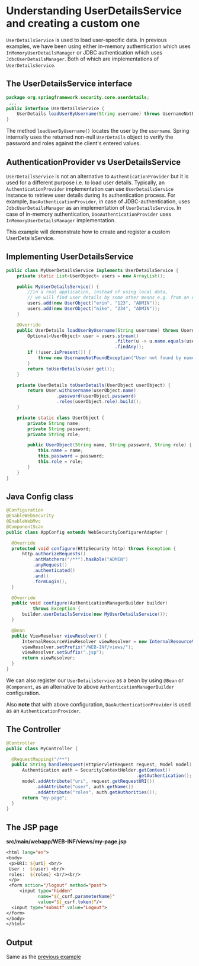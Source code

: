 # Understanding UserDetailsService and creating a custom one

`UserDetailsService` is used to load user-specific data. In previous examples, we have been using either in-memory authentication which uses `InMemoryUserDetailsManager` or JDBC authentication which uses `JdbcUserDetailsManager`. Both of which are implementations of `UserDetailsService`.

## The UserDetailsService interface

```java
package org.springframework.security.core.userdetails;
 ...
public interface UserDetailsService {
	UserDetails loadUserByUsername(String username) throws UsernameNotFoundException;
}
```

The method `loadUserByUsername()` locates the user by the `username`. Spring internally uses the returned non-null `UserDetails` object to verify the password and roles against the client's entered values.

## AuthenticationProvider vs UserDetailsService

`UserDetailsService` is not an alternative to `AuthenticationProvider` but it is used for a different purpose i.e. to load user details. Typically, an `AuthenticationProvider` implementation can use `UserDetailsService` instance to retrieve user details during its authentication process. For example, `DaoAuthenticationProvider`, in case of JDBC-authentication, uses `JdbcUserDetailsManager` as an implementation of `UserDetailsService`. In case of in-memory authentication, `DaoAuthenticationProvider` uses `InMemoryUserDetailsManager` implementation.

This example will demonstrate how to create and register a custom UserDetailsService.

## Implementing UserDetailsService

```java
public class MyUserDetailsService implements UserDetailsService {
    private static List<UserObject> users = new ArrayList();

    public MyUserDetailsService() {
        //in a real application, instead of using local data,
        // we will find user details by some other means e.g. from an external system
        users.add(new UserObject("erin", "123", "ADMIN"));
        users.add(new UserObject("mike", "234", "ADMIN"));
    }

    @Override
    public UserDetails loadUserByUsername(String username) throws UsernameNotFoundException {
        Optional<UserObject> user = users.stream()
                                         .filter(u -> u.name.equals(username))
                                         .findAny();
        if (!user.isPresent()) {
            throw new UsernameNotFoundException("User not found by name: " + username);
        }
        return toUserDetails(user.get());
    }

    private UserDetails toUserDetails(UserObject userObject) {
        return User.withUsername(userObject.name)
                   .password(userObject.password)
                   .roles(userObject.role).build();
    }

    private static class UserObject {
        private String name;
        private String password;
        private String role;

        public UserObject(String name, String password, String role) {
            this.name = name;
            this.password = password;
            this.role = role;
        }
    }
}
```

## Java Config class

```java
@Configuration
@EnableWebSecurity
@EnableWebMvc
@ComponentScan
public class AppConfig extends WebSecurityConfigurerAdapter {

  @Override
  protected void configure(HttpSecurity http) throws Exception {
      http.authorizeRequests()
          .antMatchers("/**").hasRole("ADMIN")
          .anyRequest()
          .authenticated()
          .and()
          .formLogin();
  }

  @Override
  public void configure(AuthenticationManagerBuilder builder)
          throws Exception {
      builder.userDetailsService(new MyUserDetailsService());
  }

  @Bean
  public ViewResolver viewResolver() {
      InternalResourceViewResolver viewResolver = new InternalResourceViewResolver();
      viewResolver.setPrefix("/WEB-INF/views/");
      viewResolver.setSuffix(".jsp");
      return viewResolver;
  }
}
```

We can also register our `UserDetailsService` as a bean by using `@Bean` or `@Component`, as an alternative to above `AuthenticationManagerBuilder` configuration.

Also **note** that with above configuration, `DaoAuthenticationProvider` is used as an `AuthenticationProvider`.

## The Controller

```java
@Controller
public class MyController {

  @RequestMapping("/**")
  public String handleRequest(HttpServletRequest request, Model model) {
      Authentication auth = SecurityContextHolder.getContext()
                                                 .getAuthentication();
      model.addAttribute("uri", request.getRequestURI())
           .addAttribute("user", auth.getName())
           .addAttribute("roles", auth.getAuthorities());
      return "my-page";
  }
}
```

## The JSP page

**src/main/webapp/WEB-INF/views/my-page.jsp**

```jsp
<html lang="en">
<body>
 <p>URI: ${uri} <br/>
 User :  ${user} <br/>
 roles:  ${roles} <br/><br/>
 </p>
 <form action="/logout" method="post">
     <input type="hidden"
            name="${_csrf.parameterName}"
            value="${_csrf.token}"/>
  <input type="submit" value="Logout">
</form>
</body>
</html>
```

## Output

Same as the [previous example](../01-authenticationprovider/README.md) 
